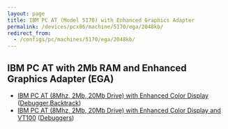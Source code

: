 ```yaml
---
layout: page
title: IBM PC AT (Model 5170) with Enhanced Graphics Adapter
permalink: /devices/pcx86/machine/5170/ega/2048kb/
redirect_from:
  - /configs/pc/machines/5170/ega/2048kb/
---
```


IBM PC AT with 2Mb RAM and Enhanced Graphics Adapter (EGA)
----------------------------------------------------------

* [IBM PC AT (8Mhz, 2Mb, 20Mb Drive) with Enhanced Color Display](/devices/pcx86/machine/5170/ega/2048kb/rev3/) ([Debugger](/devices/pcx86/machine/5170/ega/2048kb/rev3/debugger/),[Backtrack](/devices/pcx86/machine/5170/ega/2048kb/rev3/debugger/backtrack/))
* [IBM PC AT (8Mhz, 2Mb, 20Mb Drive) with Enhanced Color Display and VT100](/devices/pcx86/machine/5170/ega/2048kb/rev3/vt100/) ([Debuggers](/devices/pcx86/machine/5170/ega/2048kb/rev3/debugger/vt100/))

